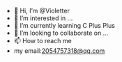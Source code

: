 - 👋 Hi, I’m @Violetter
- 👀 I’m interested in ...
- 🌱 I’m currently learning C Plus Plus
- 💞️ I’m looking to collaborate on ...
- 📫 How to reach me 
- my email:2054757318@qq.com

<!---
Violetter/Violetter is a ✨ special ✨ repository because its `README.md` (this file) appears on your GitHub profile.
You can click the Preview link to take a look at your changes.
--->
